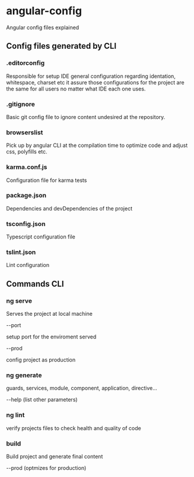 # angular-config
Angular config files explained


## Config files generated by CLI

### .editorconfig

Responsible for setup IDE general configuration regarding identation, whitespace, charset etc it assure those configurations
for the project are the same for all users no matter what IDE each one uses.

### .gitignore

Basic git config file to ignore content undesired at the repository.

### browserslist 

Pick up by angular CLI at the compilation time to optimize code and adjust css, polyfills etc.

### karma.conf.js

Configuration file for karma tests

### package.json

Dependencies and devDependencies of the project

### tsconfig.json

Typescript configuration file 

### tslint.json

Lint configuration

## Commands CLI

### ng serve

Serves the project at local machine

--port 

setup port for the enviroment served

--prod 

config project as production 

### ng generate

guards, services, module, component, application, directive...

--help (list other parameters)

### ng lint

verify projects files to check health and quality of code

### build 

Build project and generate final content 

--prod  (optmizes for production)

